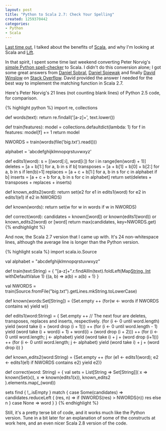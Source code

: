 ```yaml
---
layout: post
title: "Python to Scala 2.7: Check Your Spelling"
created: 1259370442
categories:
- Python
- Scala
---
```

<p><a href="/node/10">Last time out</a>, I talked about the benefits of <a href="http://www.scala-lang.org/">Scala</a>, and why I'm looking at Scala and <a href="http://www.liftweb.net/">Lift</a>.</p>

<p>In that spirit, I spent some time last weekend converting Peter Norvig's <a href="http://norvig.com/spell-correct.html">simple Python spell-checker</a> to Scala.  I didn't do this conversion alone; I got some great answers from <a href="http://dcsobral.blogspot.com/">Daniel Sobral</a>, <a href="http://www.codecommit.com/blog/">Daniel Spiewak</a> and finally <A href="http://dwins.wordpress.com/">David Winslow</a> on <a href="http://stackoverflow.com/questions/1780459/how-can-i-approximate-pythons-or-operator-for-set-comparison-in-scala">Stack Overflow</a>. David provided the answer I needed for the best way to implement the matching function in Scala 2.7.</p>

<p>Here's Peter Norvig's 21 lines (not counting blank lines) of Python 2.5 code, for comparison.</p>

{% highlight python %}
import re, collections

def words(text): return re.findall('[a-z]+', text.lower())

def train(features):
    model = collections.defaultdict(lambda: 1)
    for f in features:
        model[f] += 1
    return model

NWORDS = train(words(file('big.txt').read()))

alphabet = 'abcdefghijklmnopqrstuvwxyz'

def edits1(word):
   s = [(word[:i], word[i:]) for i in range(len(word) + 1)]
   deletes    = [a + b[1:] for a, b in s if b]
   transposes = [a + b[1] + b[0] + b[2:] for a, b in s if len(b)>1]
   replaces   = [a + c + b[1:] for a, b in s for c in alphabet if b]
   inserts    = [a + c + b     for a, b in s for c in alphabet]
   return set(deletes + transposes + replaces + inserts)

def known_edits2(word):
    return set(e2 for e1 in edits1(word) for e2 in edits1(e1) if e2 in NWORDS)

def known(words): return set(w for w in words if w in NWORDS)

def correct(word):
    candidates = known([word]) or known(edits1(word)) or known_edits2(word) or [word]
    return max(candidates, key=NWORDS.get)
{% endhighlight %}

<p>And now, the Scala 2.7 version that I came up with. It's 24 non-whitespace lines, although the average line is longer than the Python version.</p>

{% highlight scala %}
import scala.io.Source

val alphabet = "abcdefghijklmnopqrstuvwxyz"

def train(text:String) = {
  "[a-z]+".r.findAllIn(text).foldLeft(Map[String, Int]() withDefaultValue 1)
    {(a, b) => a(b) = a(b) + 1}
}

val NWORDS = train(Source.fromFile("big.txt").getLines.mkString.toLowerCase)

def known(words:Set[String]) = {Set.empty ++ (for(w <- words if NWORDS contains w) yield w)}

def edits1(word:String) = {
  Set.empty ++ // The next four are deletes, transposes, replaces and inserts, respectively.
  (for (i <- 0 until word.length) yield (word take i) + (word drop (i + 1))) ++
  (for (i <- 0 until word.length - 1) yield (word take i) + word(i + 1) + word(i) + (word drop (i + 2))) ++
  (for (i <- 0 until word.length; j <- alphabet) yield (word take i) + j + (word drop (i+1))) ++
  (for (i <- 0 until word.length; j <- alphabet) yield (word take i) + j + (word drop i))
}

def known_edits2(word:String) = {Set.empty ++ (for
  (e1 <- edits1(word); e2 <- edits1(e1) if NWORDS contains e2) yield e2)}

def correct(word: String) = {
  val sets = List[String => Set[String]](
    x => known(Set(x)), x => known(edits1(x)), known_edits2
  ).elements.map(_(word))

  sets find { !_.isEmpty } match {
    case Some(candidates) => candidates.reduceLeft { (res, n) => if (NWORDS(res) > NWORDS(n)) res else n }
    case None => word
  }
}
{% endhighlight %}

<p>Still, it's a pretty terse bit of code, and it works much like the Python version. Tune in a bit later for an explanation of some of the constructs at work here, and an even nicer Scala 2.8 version of the code.</p>
